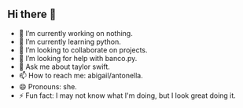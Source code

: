 ## Hi there 👋

- 🔭 I’m currently working on nothing.
- 🌱 I’m currently learning python.
- 👯 I’m looking to collaborate on projects.
- 🤔 I’m looking for help with banco.py.
- 💬 Ask me about taylor swift.
- 📫 How to reach me: abigail/antonella.
- 😄 Pronouns: she.
- ⚡ Fun fact: I may not know what I'm doing, but I look great doing it.